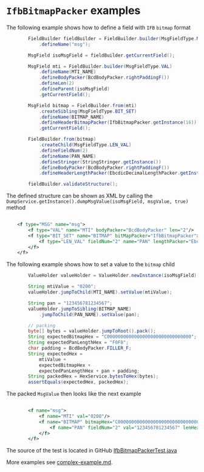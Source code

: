 # `IfbBitmapPacker` examples

The following example shows how to define a field with `IFB` `bitmap` format
```Java
        FieldBuilder fieldBuilder = FieldBuilder.builder(MsgFieldType.MSG)
            .defineName("msg");

        MsgField isoMsgField = fieldBuilder.getCurrentField();

        MsgField mti = FieldBuilder.builder(MsgFieldType.VAL)
            .defineName(MTI_NAME)
            .defineBodyPacker(BcdBodyPacker.rightPaddingF())
            .defineLen(2)
            .defineParent(isoMsgField)
            .getCurrentField();

        MsgField bitmap = FieldBuilder.from(mti)
            .createSibling(MsgFieldType.BIT_SET)
            .defineName(BITMAP_NAME)
            .defineHeaderBitmapPacker(IfbBitmapPacker.getInstance(16))
            .getCurrentField();

        FieldBuilder.from(bitmap)
            .createChild(MsgFieldType.LEN_VAL)
            .defineFieldNum(2)
            .defineName(PAN_NAME)
            .defineStringer(StringStringer.getInstance())
            .defineBodyPacker(BcdBodyPacker.rightPaddingF())
            .defineHeaderLengthPacker(EbcdicDecimalLengthPacker.getInstance(2));

        fieldBuilder.validateStructure();
```

The defined structure can be shown as XML by calling the `DumpService.getInstance().dumpMsgValue(isoMsgField, msgValue, true)` method
```XML
    
    <f type="MSG" name="msg">
        <f type="VAL" name="MTI" bodyPacker="BcdBodyPacker" len="2"/>
        <f type="BIT_SET" name="BITMAP" bitMapPacker="IfbBitmapPacker">
            <f type="LEN_VAL" fieldNum="2" name="PAN" lengthPacker="EbcdicDecimalLengthPacker" bodyPacker="BcdBodyPacker"/>
        </f>
    </f>
```

The following example shows how to set a value to the `bitmap` child
```Java
        ValueHolder valueHolder = ValueHolder.newInstance(isoMsgField);

        String mtiValue = "0200";
        valueHolder.jumpToChild(MTI_NAME).setValue(mtiValue);

        String pan = "123456781234567";
        valueHolder.jumpToSibling(BITMAP_NAME)
            .jumpToChild(PAN_NAME).setValue(pan);

        // packing
        byte[] bytes = valueHolder.jumpToRoot().pack();
        String expectedBitmapHex = "C0000000000000000000000000000000";
        String expectedPanLengthHex = "F0F8";
        char padding = BcdBodyPacker.FILLER_F;
        String expectedHex =
            mtiValue +
            expectedBitmapHex +
            expectedPanLengthHex + pan + padding;
        String packedHex = HexService.bytesToHex(bytes);
        assertEquals(expectedHex, packedHex);
```

The packed `MsgValue` then looks like the next example
```XML
         
        <f name="msg">
            <f name="MTI" val="0200"/>
            <f name="BITMAP" bitmapHex="C0000000000000000000000000000000" bitSet="{1, 2}">
                <f name="PAN" fieldNum="2" val="123456781234567" lenHex="F0F8" valHex="123456781234567F"/>
            </f>
        </f>
```

The source of the test is located in GitHub [IfbBitmapPackerTest.java](https://github.com/credibledoc/credible-doc/blob/master/iso-8583-packer/src/test/java/com/credibledoc/iso8583packer/ifb/IfbBitmapPackerTest.java)

More examples see [complex-example.md](../complex-example.md).